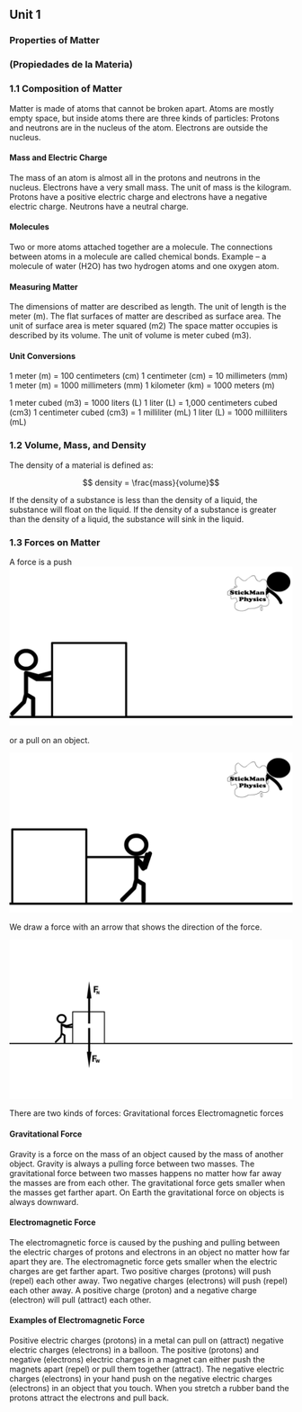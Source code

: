 ## Unit 1
### Properties of Matter
### (Propiedades de la Materia)


### 1.1 Composition of Matter

Matter is made of atoms that cannot be broken apart.<!-- .element: class="fragment" data-fragment-index="1" -->
Atoms are mostly empty space, but inside atoms there are three kinds of particles:
Protons and neutrons are in the nucleus of the atom.
Electrons are outside the nucleus.


#### Mass and Electric Charge

The mass of an atom is almost all in the protons and neutrons in the nucleus.
Electrons have a very small mass.
The unit of mass is the kilogram.
Protons have a positive electric charge and electrons have a negative electric charge.
Neutrons have a neutral charge.


#### Molecules

Two or more atoms attached together are a molecule.
The connections between atoms in a molecule are called chemical bonds.
Example – a molecule of water (H2O) has two hydrogen atoms and one oxygen atom.


#### Measuring Matter

The dimensions of matter are described as  length.
The unit of length is the meter (m).
The flat surfaces of matter are described as surface area.
The unit of surface area is meter squared (m2)
The space matter occupies is described by its volume.
The unit of volume is meter cubed (m3).


#### Unit Conversions

1 meter (m) = 100 centimeters (cm)
1 centimeter (cm) = 10 millimeters (mm)
1 meter (m) = 1000 millimeters (mm)
1 kilometer (km) = 1000 meters (m)

1 meter cubed (m3) = 1000 liters (L)
1 liter (L) = 1,000 centimeters cubed (cm3)
1 centimeter cubed (cm3) = 1 milliliter (mL)
1 liter (L) = 1000 milliliters (mL) 




### 1.2 Volume, Mass, and Density


The density of a material is defined as:

$$ density = \frac{mass}{volume}$$


If the density of a substance is less than the density of a liquid, the substance will float on the liquid.
If the density of a substance is greater than the density of a liquid, the substance will sink in the liquid.




### 1.3 Forces on Matter


A force is a push 
![](./images/PushBoxStickManPhysics.gif)


or a pull on an object.

![](./images/PullBoxStickManPhysics.gif)


We draw a force with an arrow that shows the direction of the force.

![](./images/PushingBoxStaticToKineticFriction.gif)

There are two kinds of forces:
Gravitational forces
Electromagnetic forces


#### Gravitational Force

Gravity is a force on the mass of an object caused by the mass of another object.
Gravity is always a pulling force between two masses.
The gravitational force between two masses happens no matter how far away the masses are from each other.
The gravitational force gets smaller when the masses get farther apart.
On Earth the gravitational force on objects is always downward.


#### Electromagnetic Force


The electromagnetic force is caused by the pushing and pulling between the electric charges of protons and electrons in an object no matter how far apart they are.
The electromagnetic force gets smaller when the electric charges are get farther apart.
Two positive charges (protons) will push (repel) each other away.
Two negative charges (electrons) will push (repel) each other away.
A positive charge (proton) and a negative charge (electron) will pull (attract) each other.


#### Examples of Electromagnetic Force


Positive electric charges (protons) in a metal can pull on (attract) negative electric charges (electrons) in a balloon.
The positive (protons) and negative (electrons) electric charges in a magnet can either push the magnets apart (repel) or pull them together (attract).
The negative electric charges (electrons) in your hand push on the negative electric charges (electrons) in an object that you touch.
When you stretch a rubber band the protons attract the electrons and pull back.